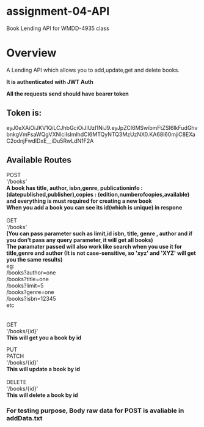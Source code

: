 # assignment-04-API
Book Lending API for WMDD-4935 class


# Overview
A Lending API which allows you to add,update,get and delete books.

**It is authenticated with JWT Auth**

**All the requests send should have bearer token**

## Token is:

eyJ0eXAiOiJKV1QiLCJhbGciOiJIUzI1NiJ9.eyJpZCI6MSwibmFtZSI6IkFudGhvbnkgVmFsaWQgVXNlciIsImlhdCI6MTQyNTQ3MzUzNX0.KA68l60mjiC8EXaC2odnjFwdIDxE__iDu5RwLdN1F2A

## Available Routes

POST <br>
'/books'<br>
**A book has title, author, isbn,genre, publicationinfo : (datepublished,publisher),copies : (edition,numberofcopies,available) and everything is must required for creating a new book**
<br>
**When you add a book you can see its id(which is unique) in respone**
<br><br>
GET
<br>
'/books'  
**(You can pass parameter such as limit,id isbn, title, genre , author and if you don't pass any query parameter, it will get all books)**
<br>
**The paramater passed will also work like search when you use it for title,genre and author (It is not case-sensitive, so 'xyz' and 'XYZ' will get you the same results)**
<br>
eg:
<br>
/books?author=one
<br>
/books?title=one
<br>
/books?limit=5
<br>
/books?genre=one
<br>
/books?isbn=12345
<br>
etc
<br><br><br>
GET
<br>
'/books/{id}'
<br>
**This will get you a book by id**

PUT
<br>
PATCH
<br>
'/books/{id}'
<br>
**This will update a book by id**
<br><br>
DELETE
<br>
'/books/{id}'
<br>
**This will delete a book by id**

### For testing purpose, Body raw data for POST is avaliable in addData.txt



